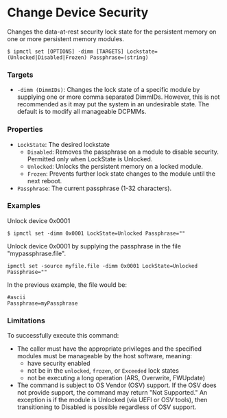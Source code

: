 # Change Device Security

Changes the data-at-rest security lock state for the persistent memory on one or more persistent memory modules.

```text
$ ipmctl set [OPTIONS] -dimm [TARGETS] Lockstate=(Unlocked|Disabled|Frozen) Passphrase=(string)
```

### **Targets**

* `-dimm (DimmIDs)`: Changes the lock state of a specific module by supplying one or more comma separated DimmIDs. However, this is not recommended as it may put the system in an undesirable state. The default is to modify all manageable DCPMMs.

### **Properties**

* `LockState`: The desired lockstate
  * `Disabled`: Removes the passphrase on a module to disable security. Permitted only when LockState is Unlocked.
  * `Unlocked`: Unlocks the persistent memory on a locked module.
  * `Frozen`: Prevents further lock state changes to the module until the next reboot.
* `Passphrase`: The current passphrase \(1-32 characters\).

### **Examples** 

Unlock device 0x0001

```text
$ ipmctl set -dimm 0x0001 LockState=Unlocked Passphrase=""
```

Unlock device 0x0001 by supplying the passphrase in the file "mypassphrase.file".

```text
ipmctl set -source myfile.file -dimm 0x0001 LockState=Unlocked Passphrase=""
```

In the previous example, the file would be:

```text
#ascii
Passphrase=myPassphrase
```

### **Limitations** 

To successfully execute this command:

* The caller must have the appropriate privileges and the specified modules must be manageable by the host software, meaning:
  * have security enabled
  * not be in the `unlocked`, `frozen`, or `Exceeded` lock states
  * not be executing a long operation \(ARS, Overwrite, FWUpdate\)
* The command is subject to OS Vendor \(OSV\) support. If the OSV does not provide support, the command may return "Not Supported." An exception is if the module is Unlocked \(via UEFI or OSV tools\), then transitioning to Disabled is possible regardless of OSV support.

